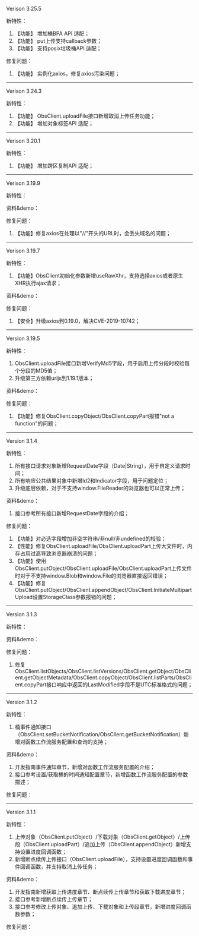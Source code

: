 ﻿Verison 3.25.5

新特性：

1. 【功能】 增加桶BPA API 适配；
2. 【功能】 put上传支持callback参数；
3. 【功能】 支持posix垃圾桶API 适配；

修复问题：
1. 【功能】 实例化axios，修复axios污染问题；

-----------------------------------------------------------------------------------

Verison 3.24.3

新特性：

1. 【功能】 ObsClient.uploadFile接口新增取消上传任务功能；
2. 【功能】 增加对象标签API 适配；

-----------------------------------------------------------------------------------
Verison 3.20.1

新特性：

1. 【功能】 增加跨区复制API 适配；

-----------------------------------------------------------------------------------
Verison 3.19.9

新特性：

资料&demo：

修复问题：
1. 【功能】修复axios在处理以"//"开头的URL时，会丢失域名的问题；

-----------------------------------------------------------------------------------

Verison 3.19.7

新特性：
1. 【功能】ObsClient初始化参数新增useRawXhr，支持选择axios或者原生XHR执行ajax请求；

资料&demo：

修复问题：
1. 【安全】升级axios到0.19.0，解决CVE-2019-10742；

-----------------------------------------------------------------------------------

Version 3.19.5

新特性：
1. ObsClient.uploadFile接口新增VerifyMd5字段，用于启用上传分段时校验每个分段的MD5值；
2. 升级第三方依赖urijs到1.19.1版本；

资料&demo：

修复问题：
1. 【功能】修复ObsClient.copyObject/ObsClient.copyPart报错"not a function"的问题；

-----------------------------------------------------------------------------------

Version 3.1.4

新特性：
1. 所有接口请求对象新增RequestDate字段（Date|String），用于自定义请求时间；
2. 所有响应公共结果对象中新增Id2和Indicator字段，用于问题定位；
3. 升级底层依赖，对于不支持window.FileReader的浏览器也可以正常上传；

资料&demo：
1. 接口参考所有接口新增RequestDate字段的介绍；

修复问题：

1. 【功能】对必选字段增加非空字符串/非null/非undefined的校验；
2. 【性能】修复ObsClient.uploadFile/ObsClient.uploadPart上传大文件时，内存占用过高导致浏览器崩溃的问题；
3. 【功能】使用ObsClient.putObject/ObsClient.uploadFile/ObsClient.uploadPart上传文件时对于不支持window.Blob和window.File的浏览器直接返回错误；
4. 【功能】修复ObsClient.putObject/ObsClient.appendObject/ObsClient.InitiateMultipartUpload设置StorageClass参数报错的问题；

-----------------------------------------------------------------------------------

Version 3.1.3

新特性：

资料&demo：

修复问题：
1. 修复ObsClient.listObjects/ObsClient.listVersions/ObsClient.getObject/ObsClient.getObjectMetadata/ObsClient.copyObject/ObsClient.listParts/ObsClient.copyPart接口响应中返回的LastModified字段不是UTC标准格式的问题；

-----------------------------------------------------------------------------------

Version 3.1.2

新特性：
1. 桶事件通知接口（ObsClient.setBucketNotification/ObsClient.getBucketNotification）新增对函数工作流服务配置和查询的支持；

资料&demo：
1. 开发指南事件通知章节，新增对函数工作流服务配置的介绍；
2. 接口参考设置/获取桶的时间通知配置章节，新增函数工作流服务配置的参数描述；

修复问题：

--------------------------------------------------------------

Version 3.1.1

新特性：
1. 上传对象（ObsClient.putObject）/下载对象（ObsClient.getObject）/上传段（ObsClient.uploadPart）/追加上传（ObsClient.appendObject）新增支持设置进度回调函数；
2. 新增断点续传上传接口（ObsClient.uploadFile），支持设置进度回调函数和事件回调函数，并支持取消上传任务；
	
资料&demo：
1. 开发指南新增获取上传进度章节、断点续传上传章节和获取下载进度章节；
2. 接口参考新增断点续传上传章节；
3. 接口参考修改上传对象、追加上传、下载对象和上传段章节，新增进度回调函数参数；

修复问题：
